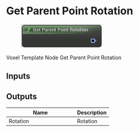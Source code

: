 # Get Parent Point Rotation

<div align="left" data-full-width="false"><figure><img src="../../../api/Point/Get_Parent_Point_Rotation.png" alt=""><figcaption></figcaption></figure></div>

Voxel Template Node Get Parent Point Rotation

## Inputs

## Outputs

<table><thead><tr><th width="170">Name</th><th>Description</th></tr></thead><tbody><tr><td>Rotation</td><td>Rotation</td></tr></tbody></table>
